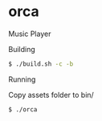 # orca
Music Player

Building

```sh
$ ./build.sh -c -b
```

Running

Copy assets folder to bin/
```sh
$ ./orca
```